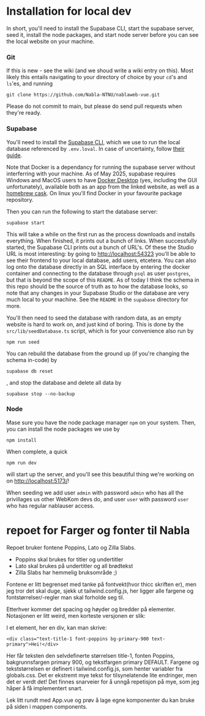 # Installation for local dev

In short, you'll need to install the Supabase CLI, start the supabase server, seed it, install the node packages, and start node server before you can see the local website on your machine.

### Git

If this is new - see the wiki (and we shoud write a wiki entry on this). Most likely this entails navigating to your directory of choice by your `cd`'s and `ls`'es, and running

```shell
git clone https://github.com/Nabla-NTNU/nablaweb-vue.git
```

Please do not commit to main, but please do send pull requests when they're ready.

### Supabase

You'll need to install the [Supabase CLI](https://supabase.com/docs/guides/local-development/cli/getting-started?queryGroups=platform&platform=windows&queryGroups=access-method&access-method=postgres), which we use to run the local database referenced by `.env.loval`. In case of uncertainty, follow [their guide](https://supabase.com/docs/guides/local-development/cli/getting-started?queryGroups=platform&platform=windows&queryGroups=access-method&access-method=postgres).

Note that Docker is a dependancy for running the supabase server without interferring with your machine. As of May 2025, supabase requires Windows and MacOS users to have [Docker Desktop](https://docs.docker.com/desktop/) (yes, including the GUI unfortunately), available both as an app from the linked website, as well as a [homebrew cask](https://formulae.brew.sh/cask/docker). On linux you'll find Docker in your favourite package repository.

Then you can run the following to start the database server:

```shell
supabase start
```

This will take a while on the first run as the process downloads and installs everything. When finished, it prints out a bunch of links. When successfully started, the Supabase CLI prints out a bunch of URL's. Of these the Studio URL is most interesting: by going to [http://localhost:54323](http://localhost:54323) you'll be able to see their frontend to your local database, add users, etcetera. You can also log onto the database directly in an SQL interface by entering the docker container and connecting to the database through `psql` as user `postgres`, but that is beyond the scope of this `README`. As of today I think the schema in this repo should be the source of truth as to how the database looks, so note that any changes in your Supabase Studio or the database are very much local to your machine. See the `README` in the `supabase` directory for more.

You'll then need to seed the database with random data, as an empty website is hard to work on, and just kind of boring. This is done by the `src/lib/seedDatabase.ts` script, which is for your convenience also run by

```shell
npm run seed
```

You can rebuild the database from the ground up (if you're changing the schema in-code) by

```shell
supabase db reset
```

, and stop the database and delete all data by

```shell
supabase stop --no-backup
```

### Node

Mase sure you have the node package manager `npm` on your system. Then, you can install the node packages we use by

```shell
npm install
```

When complete, a quick

```shell
npm run dev
```

will start up the server, and you'll see this beautiful thing we're working on on [http://localhost:5173/](http://localhost:5173/)!

When seeding we add user `admin` with password `admin` who has all the privillages us other WebKom devs do, and user `user` with password `user` who has regular nablauser access.

# repoet for Farger og fonter til Nabla

Repoet bruker fontene Poppins, Lato og Zilla Slabs.

- Poppins skal brukes for titler og undertitler
- Lato skal brukes på undertitler og all brødtekst
- Zilla Slabs har hemmelig bruksområde ;)

Fontene er litt begrenset med tanke på fontvekt(hvor thicc skriften er), men jeg tror det skal duge, sjekk ut tailwind.config.js, her ligger alle fargene og fontstørrelser/-regler man skal forholde seg til.

Etterhver kommer det spacing og høyder og bredder på elementer. Notasjonen er litt weird, men korteste versjonen er slik:

I et element, her en div, kan man skrive:

```
<div class="text-title-1 font-poppins bg-primary-900 text-primary">Hei!</div>
```

Her får teksten den selvdefinerte størrelsen title-1, fonten Poppins, bakgrunnsfargen primary 900, og tekstfargen primary DEFAULT. Fargene og tekststørrelsen er definert i tailwind.config.js, som henter variabler fra globals.css. Det er ekstremt mye tekst for tilsynelatende lite endringer, men det er verdt det! Det finnes snarveier for å unngå repetisjon på mye, som jeg håper å få implementert snart.

Lek litt rundt med App.vue og prøv å lage egne komponenter du kan bruke på siden i mappen components.

<!--
TODO
    - Show errors in UI
        - Button success state
        - Text banner on non-local error
    - Group admin page enhancements
      -  place to edit group name / group logo?
      - choose tilitsvalgt
      - animation for changing leader would be lit
        - mby a thank you for your service meme gif?
    - actually implement and respect loading & states
    - Unit tests :((
    - Update header/footer/router
-->
